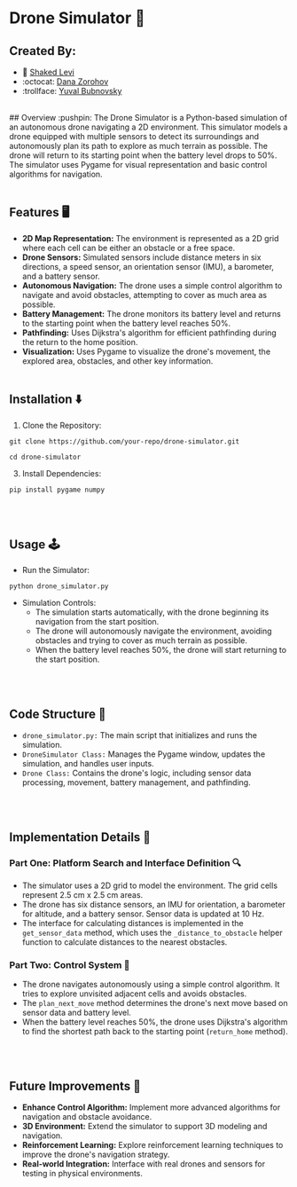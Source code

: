 # Drone Simulator :money_with_wings:
## Created By:
* :space_invader: [Shaked Levi](https://github.com/20shaked20)
* :octocat: [Dana Zorohov](https://github.com/danaZo)
* :trollface: [Yuval Bubnovsky](https://github.com/YuvalBubnovsky)
</br>
## Overview :pushpin:
The Drone Simulator is a Python-based simulation of an autonomous drone navigating a 2D environment. This simulator models a drone equipped with multiple sensors to detect its surroundings and autonomously plan its path to explore as much terrain as possible. The drone will return to its starting point when the battery level drops to 50%. The simulator uses Pygame for visual representation and basic control algorithms for navigation.
</br></br>

## Features :desktop_computer:
- **2D Map Representation:** The environment is represented as a 2D grid where each cell can be either an obstacle or a free space.
- **Drone Sensors:** Simulated sensors include distance meters in six directions, a speed sensor, an orientation sensor (IMU), a barometer, and a battery sensor.
- **Autonomous Navigation:** The drone uses a simple control algorithm to navigate and avoid obstacles, attempting to cover as much area as possible.
- **Battery Management:** The drone monitors its battery level and returns to the starting point when the battery level reaches 50%.
- **Pathfinding:** Uses Dijkstra's algorithm for efficient pathfinding during the return to the home position.
- **Visualization:** Uses Pygame to visualize the drone's movement, the explored area, obstacles, and other key information.
</br></br>

## Installation :arrow_down:
1. Clone the Repository: </br>

```
git clone https://github.com/your-repo/drone-simulator.git

```

```
cd drone-simulator
```

3. Install Dependencies: </br>

```
pip install pygame numpy
```
</br></br>

## Usage :joystick:
- Run the Simulator:

```
python drone_simulator.py
```

- Simulation Controls:
  - The simulation starts automatically, with the drone beginning its navigation from the start position.
  - The drone will autonomously navigate the environment, avoiding obstacles and trying to cover as much terrain as possible.
  - When the battery level reaches 50%, the drone will start returning to the start position.

</br></br>

## Code Structure :page_with_curl:
- ```drone_simulator.py:``` The main script that initializes and runs the simulation.
- ```DroneSimulator Class:``` Manages the Pygame window, updates the simulation, and handles user inputs.
- ```Drone Class:``` Contains the drone's logic, including sensor data processing, movement, battery management, and pathfinding.

</br></br>

## Implementation Details :hammer:

### Part One: Platform Search and Interface Definition :mag:
- The simulator uses a 2D grid to model the environment. The grid cells represent 2.5 cm x 2.5 cm areas.
- The drone has six distance sensors, an IMU for orientation, a barometer for altitude, and a battery sensor. Sensor data is updated at 10 Hz.
- The interface for calculating distances is implemented in the ```get_sensor_data``` method, which uses the ```_distance_to_obstacle``` helper function to calculate distances to the nearest obstacles.

### Part Two: Control System :wrench:
- The drone navigates autonomously using a simple control algorithm. It tries to explore unvisited adjacent cells and avoids obstacles.
- The ```plan_next_move``` method determines the drone's next move based on sensor data and battery level.
- When the battery level reaches 50%, the drone uses Dijkstra's algorithm to find the shortest path back to the starting point (```return_home``` method).

</br></br>

## Future Improvements :crystal_ball:
- **Enhance Control Algorithm:** Implement more advanced algorithms for navigation and obstacle avoidance.
- **3D Environment:** Extend the simulator to support 3D modeling and navigation.
- **Reinforcement Learning:** Explore reinforcement learning techniques to improve the drone's navigation strategy.
- **Real-world Integration:** Interface with real drones and sensors for testing in physical environments.
</br></br>
